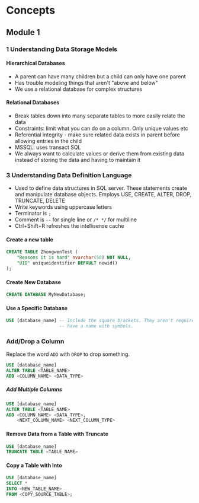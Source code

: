 # Concepts

## Module 1

### 1 Understanding Data Storage Models

#### Hierarchical Databases

- A parent can have many children but a child can only have one parent
- Has trouble modeling things that aren't "above and below"
- We use a relational database for complex structures

#### Relational Databases

- Break tables down into many separate tables to more easily relate the data
- Constraints: limit what you can do on a column. Only unique values etc
- Referential integrity - make sure related data exists in parent before allowing entries in the child
- MSSQL: uses transact SQL
- We always want to calculate values or derive them from existing data instead of storing the data and having to maintain it

### 3 Understanding Data Definition Language

- Used to define data structures in SQL server. These statements create and manipulate database objects. Employs USE, CREATE, ALTER, DROP, TRUNCATE, DELETE
- Write keywords using uppercase letters
- Terminator is `;`
- Comment is `--` for single line or `/* */` for multiline
- Ctrl+Shift+R refreshes the intellisense cache

#### Create a new table

```sql
CREATE TABLE ZhongwenTest (
	"Reasons it is hard" nvarchar(50) NOT NULL,
	"UID" uniqueidentifier DEFAULT newid()
);
```

#### Create New Database

```sql
CREATE DATABASE MyNewDatabase;
```

#### Use a Specific Database

``` sql
USE [database_name] -- Include the square brackets. They aren't required though unless you 
                    -- have a name with symbols.
```

### Add/Drop a Column

Replace the word `ADD` with `DROP` to drop something.

```sql
USE [database_name]
ALTER TABLE <TABLE_NAME>
ADD <COLUMN_NAME> <DATA_TYPE>
```

##### Add Multiple Columns

```sql
USE [database_name]
ALTER TABLE <TABLE_NAME>
ADD <COLUMN_NAME> <DATA_TYPE>,
    <NEXT_COLUMN_NAME> <NEXT_COLUMN_TYPE>
```

#### Remove Data from a Table with Truncate

```sql
USE [database_name]
TRUNCATE TABLE <TABLE_NAME>
```

#### Copy a Table with Into

```sql
USE [database_name]
SELECT *
INTO <NEW_TABLE_NAME>
FROM <COPY_SOURCE_TABLE>;
```